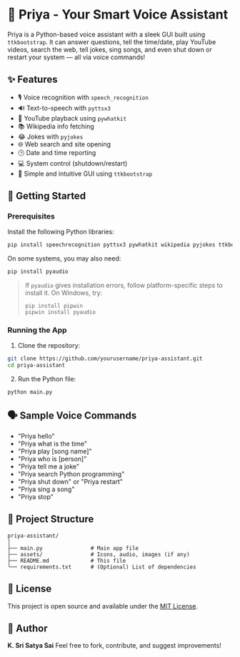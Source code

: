 # 🧠 Priya - Your Smart Voice Assistant

Priya is a Python-based voice assistant with a sleek GUI built using `ttkbootstrap`. It can answer questions, tell the time/date, play YouTube videos, search the web, tell jokes, sing songs, and even shut down or restart your system — all via voice commands!

## ✨ Features

- 🎙 Voice recognition with `speech_recognition`
- 🔊 Text-to-speech with `pyttsx3`
- 🎵 YouTube playback using `pywhatkit`
- 📚 Wikipedia info fetching
- 😂 Jokes with `pyjokes`
- 🌐 Web search and site opening
- 🕒 Date and time reporting
- 💻 System control (shutdown/restart)
- 💬 Simple and intuitive GUI using `ttkbootstrap`

## 🚀 Getting Started

### Prerequisites

Install the following Python libraries:

```bash
pip install speechrecognition pyttsx3 pywhatkit wikipedia pyjokes ttkbootstrap
````

On some systems, you may also need:

```bash
pip install pyaudio
```

> If `pyaudio` gives installation errors, follow platform-specific steps to install it. On Windows, try:
>
> ```
> pip install pipwin
> pipwin install pyaudio
> ```

### Running the App

1. Clone the repository:

```bash
git clone https://github.com/yourusername/priya-assistant.git
cd priya-assistant
```

2. Run the Python file:

```bash
python main.py
```

## 🗣 Sample Voice Commands

* "Priya hello"
* "Priya what is the time"
* "Priya play \[song name]"
* "Priya who is \[person]"
* "Priya tell me a joke"
* "Priya search Python programming"
* "Priya shut down" or "Priya restart"
* "Priya sing a song"
* "Priya stop"

## 📁 Project Structure

```
priya-assistant/
│
├── main.py               # Main app file
├── assets/               # Icons, audio, images (if any)
├── README.md             # This file
└── requirements.txt      # (Optional) List of dependencies
```

## 📜 License

This project is open source and available under the [MIT License](LICENSE).

## 👤 Author

**K. Sri Satya Sai**
Feel free to fork, contribute, and suggest improvements!

